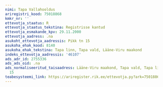 ```yaml
---
nimi: Tapa Vallahooldus
ariregistri_kood: 75018868
kmkr_nr: ''
ettevotja_staatus: R
ettevotja_staatus_tekstina: Registrisse kantud
ettevotja_esmakande_kpv: 29.11.2000
ettevotja_aadress: .na
asukoht_ettevotja_aadressis: Pikk tn 15
asukoha_ehak_kood: 8140
asukoha_ehak_tekstina: Tapa linn, Tapa vald, Lääne-Viru maakond
indeks_ettevotja_aadressis: '46107'
ads_adr_id: 2755336
ads_ads_oid: .na
ads_normaliseeritud_taisaadress: Lääne-Viru maakond, Tapa vald, Tapa linn, Pikk tn
  15
teabesysteemi_link: https://ariregister.rik.ee/ettevotja.py?ark=75018868&ref=rekvisiidid
---
```

